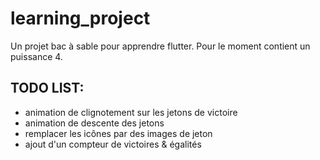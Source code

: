 # learning_project

Un projet bac à sable pour apprendre flutter.
Pour le moment contient un puissance 4.

## TODO LIST:

* animation de clignotement sur les jetons de victoire
* animation de descente des jetons
* remplacer les icônes par des images de jeton
* ajout d'un compteur de victoires & égalités